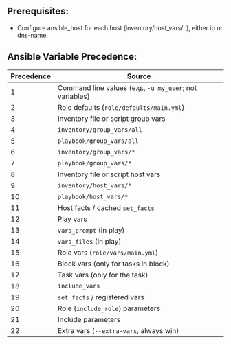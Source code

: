Prerequisites:
--------------
  - Configure ansible_host for each host (inventory/host_vars/..), either ip or dns-name. 

Ansible Variable Precedence:
----------------------------
| Precedence | Source |
|------------|--------|
| 1 | Command line values (e.g., `-u my_user`; not variables) |
| 2 | Role defaults (`role/defaults/main.yml`) |
| 3 | Inventory file or script group vars |
| 4 | `inventory/group_vars/all` |
| 5 | `playbook/group_vars/all` |
| 6 | `inventory/group_vars/*` |
| 7 | `playbook/group_vars/*` |
| 8 | Inventory file or script host vars |
| 9 | `inventory/host_vars/*` |
| 10 | `playbook/host_vars/*` |
| 11 | Host facts / cached `set_facts` |
| 12 | Play vars |
| 13 | `vars_prompt` (in play) |
| 14 | `vars_files` (in play) |
| 15 | Role vars (`role/vars/main.yml`) |
| 16 | Block vars (only for tasks in block) |
| 17 | Task vars (only for the task) |
| 18 | `include_vars` |
| 19 | `set_facts` / registered vars |
| 20 | Role (`include_role`) parameters |
| 21 | Include parameters |
| 22 | Extra vars (`--extra-vars`, always win) |
